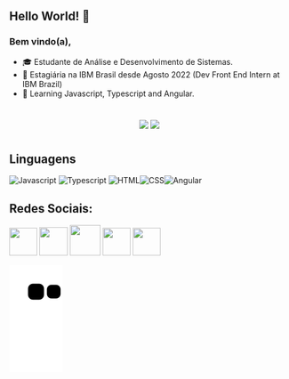 ## Hello World! 👋
### Bem vindo(a), 

- :mortar_board: Estudante de Análise e Desenvolvimento de Sistemas.
- :briefcase: Estagiária na IBM Brasil desde Agosto 2022 (Dev Front End Intern at IBM Brazil)
- 🌱 Learning Javascript, Typescript and Angular.
#
<div align="center" style="display: inline_block>
 <a href="https://github.com/GiselleBarbosa">
  <img height="165em" src="https://github-readme-stats.vercel.app/api?username=GiselleBarbosa&show_icons=true&theme=dracula&include_all_commits=true&count_private=true"/>
  <img height="165em" src="https://github-readme-stats.vercel.app/api/top-langs/?username=GiselleBarbosa&layout=compact&langs_count=7&theme=dracula"/></a></div> 

#

## Linguagens
<div>
<img alt="Javascript" height="45" width="45" src="https://user-images.githubusercontent.com/93397497/190875179-03238a42-16c7-48bd-93d8-4d227259825d.png">
<img alt="Typescript" height="45" width="45" src="https://user-images.githubusercontent.com/93397497/190875273-44dd82c7-5221-4f4e-afc2-91996f2977b3.png">
<img alt="HTML" height="45" width="45" src="https://user-images.githubusercontent.com/93397497/190875198-7684bcbe-49c1-41e7-b625-54017acb7383.png"><img alt="CSS" height="45" width="45" src="https://user-images.githubusercontent.com/93397497/190875227-18109f01-5813-4c26-93a0-42ba77534f5c.png"><img alt="Angular" height="53" width="53" src="https://img.icons8.com/fluency/344/angularjs.png">

</div> 
  
  ## Redes Sociais:
  <div>
<a href = "mailto:giselle.barbosadev@gmail.com"><img width="50" height="50" src="https://cdn-icons-png.flaticon.com/512/552/552486.png" target="_blank"></a>		  <a href="https://www.linkedin.com/in/gisellebarb/" target="_blank"><img width="51" height="51" src="https://user-images.githubusercontent.com/93397497/173881361-44ebc3a1-211a-4550-a44a-73a7438bd1b7.png" target="_blank"></a>				<a href="https://discord.com/invite/rBeRrEtyp2" target="_blank"><img width="55" height="55" src="https://user-images.githubusercontent.com/93397497/173881237-d01020d1-47a8-4758-95a1-4d697cc8dd37.png" target="_blank"></a>		<a align="center" href="https://instagram.com/sellebarb" target="_blank"><img width="50" height="50" src="https://user-images.githubusercontent.com/93397497/173881702-c0aa228b-c3e0-4670-b1fa-9017ab3ddeac.png" target="_blank"></a>     <a align="center" href="https://gisellebarbosa.github.io/portfolio/" target="_blank"><img width="50" height="50" src="https://user-images.githubusercontent.com/93397497/173899426-9a6e8a5c-06db-4507-a3d7-eec6e64eaf35.png" target="_blank"></a>    
</div>
 
  
  
 ![Snake animation](https://github.com/GiselleBarbosa/GiselleBarbosa/blob/output/github-contribution-grid-snake.svg)
